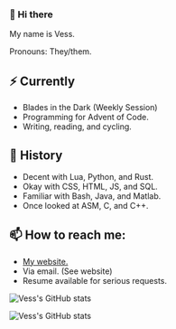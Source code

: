### 👋 Hi there

My name is Vess.

Pronouns: They/them.

## ⚡ Currently

 - Blades in the Dark (Weekly Session)
 - Programming for Advent of Code.
 - Writing, reading, and cycling.
 
## 🔭 History

 - Decent with Lua, Python, and Rust.
 - Okay with CSS, HTML, JS, and SQL.
 - Familiar with Bash, Java, and Matlab.
 - Once looked at ASM, C, and C++.

## 📫 How to reach me:

 - [My website.](https://vess-dev.github.io/)
 - Via email. (See website)
 - Resume available for serious requests.

![Vess's GitHub stats](https://github-readme-stats.vercel.app/api/top-langs/?username=vess-dev&show_icons=true&theme=github_dark)

![Vess's GitHub stats](https://github-readme-stats.vercel.app/api?username=vess-dev&show_icons=true&theme=github_dark)

<!--
- 🔭 I’m currently working on ...
- 🌱 I’m currently learning ...
- 👯 I’m looking to collaborate on ...
- 🤔 I’m looking for help with ...
- 💬 Ask me about ...
- 📫 How to reach me: ...
- 😄 Pronouns: ...
- ⚡ Fun fact: ...
-->
